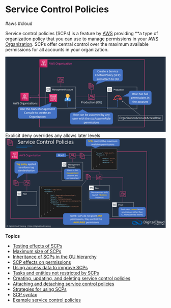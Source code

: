 # Service Control Policies
#aws #cloud 

Service control policies (SCPs) is a feature by [AWS](Cloud%20Computing/AWS/AWS.md) providing **a type of organization policy that you can use to manage permissions in your [AWS Organization](Cloud%20Computing/AWS/Organizations/AWS%20Organization.md). SCPs offer central control over the maximum available permissions for all accounts in your organization.

![Pasted image 20230225014157](Attachments/Pasted%20image%2020230225014157.png)
Explicit deny overrides any allows later levels
![Pasted image 20230225014220](Attachments/Pasted%20image%2020230225014220.png)



**Topics**
-   [Testing effects of SCPs](https://docs.aws.amazon.com/organizations/latest/userguide/orgs_manage_policies_scps.html#scp-warning-testing-effect)
-   [Maximum size of SCPs](https://docs.aws.amazon.com/organizations/latest/userguide/orgs_manage_policies_scps.html#scp-size-limit)
-   [Inheritance of SCPs in the OU hierarchy](https://docs.aws.amazon.com/organizations/latest/userguide/orgs_manage_policies_scps.html#scp-about-inheritance)
-   [SCP effects on permissions](https://docs.aws.amazon.com/organizations/latest/userguide/orgs_manage_policies_scps.html#scp-effects-on-permissions)
-   [Using access data to improve SCPs](https://docs.aws.amazon.com/organizations/latest/userguide/orgs_manage_policies_scps.html#data-from-iam)
-   [Tasks and entities not restricted by SCPs](https://docs.aws.amazon.com/organizations/latest/userguide/orgs_manage_policies_scps.html#not-restricted-by-scp)
-   [Creating, updating, and deleting service control policies](https://docs.aws.amazon.com/organizations/latest/userguide/orgs_manage_policies_scps_create.html)
-   [Attaching and detaching service control policies](https://docs.aws.amazon.com/organizations/latest/userguide/orgs_manage_policies_scps_attach.html)
-   [Strategies for using SCPs](https://docs.aws.amazon.com/organizations/latest/userguide/orgs_manage_policies_scps_strategies.html)
-   [SCP syntax](https://docs.aws.amazon.com/organizations/latest/userguide/orgs_manage_policies_scps_syntax.html)
-   [Example service control policies](https://docs.aws.amazon.com/organizations/latest/userguide/orgs_manage_policies_scps_examples.html)